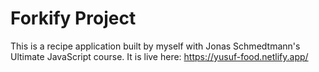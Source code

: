 # Forkify Project 

This is a recipe application built by myself with Jonas Schmedtmann's Ultimate JavaScript course. It is live here: https://yusuf-food.netlify.app/
